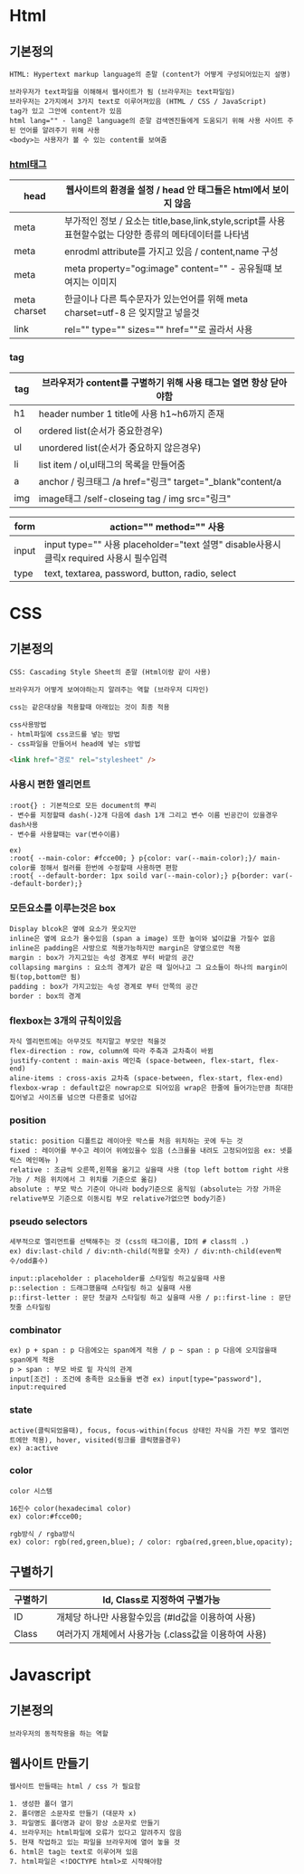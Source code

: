 # Html

## 기본정의

    HTML: Hypertext markup language의 준말 (content가 어떻게 구성되어있는지 설명)

    브라우저가 text파일을 이해해서 웹사이트가 됨 (브라우저는 text파일임)
    브라우저는 2가지에서 3가지 text로 이루어져있음 (HTML / CSS / JavaScript)
    tag가 있고 그안에 content가 있음
    html lang="" - lang은 language의 준말 검색엔진들에게 도움되기 위해 사용 사이트 주된 언어를 알려주기 위해 사용
    <body>는 사용자가 볼 수 있는 content를 보여줌

### [html태그](https://developer.mozilla.org/ko/docs/Web/HTML/Element)

| head         | 웹사이트의 환경을 설정 / head 안 태그들은 html에서 보이지 않음                                            |
| ------------ | --------------------------------------------------------------------------------------------------------- |
| meta         | 부가적인 정보 / 요소는 title,base,link,style,script를 사용 표현할수없는 다양한 종류의 메타데이터를 나타냄 |
| meta         | enrodml attribute를 가지고 있음 / content,name 구성                                                       |
| meta         | meta property="og:image" content="" - 공유될떄 보여지는 이미지                                            |
| meta charset | 한글이나 다른 특수문자가 있는언어를 위해 meta charset=utf-8 은 잊지말고 넣을것                            |
| link         | rel="" type="" sizes="" href=""로 골라서 사용                                                             |

### tag

| tag | 브라우저가 content를 구별하기 위해 사용 태그는 열면 항상 닫아야함 |
| --- | ----------------------------------------------------------------- |
| h1  | header number 1 title에 사용 h1~h6까지 존재                       |
| ol  | ordered list(순서가 중요한경우)                                   |
| ul  | unordered list(순서가 중요하지 않은경우)                          |
| li  | list item / ol,ul태그의 목록을 만들어줌                           |
| a   | anchor / 링크태그 /a href="링크" target="\_blank"content/a        |
| img | image태그 /self-closeing tag / img src="링크"                     |

| form  | action="" method="" 사용                                                                |
| ----- | --------------------------------------------------------------------------------------- |
| input | input type="" 사용 placeholder="text 설명" disable사용시 클릭x required 사용시 필수입력 |
| type  | text, textarea, password, button, radio, select                                         |

# CSS

## 기본정의

    CSS: Cascading Style Sheet의 준말 (Html이랑 같이 사용)

    브라우저가 어떻게 보여야하는지 알려주는 역할 (브라우저 디자인)

    css는 같은대상을 적용할때 아래있는 것이 최종 적용

    css사용방법
    - html파일에 css코드를 넣는 방법
    - css파일을 만들어서 head에 넣는 s방법

```html
<link href="경로" rel="stylesheet" />
```

### 사용시 편한 엘리먼트

    :root{} : 기본적으로 모든 document의 뿌리
    - 변수를 지정할때 dash(-)2개 다음에 dash 1개 그리고 변수 이름 빈공간이 있을경우 dash사용
    - 변수를 사용할때는 var(변수이름)

    ex)
    :root{ --main-color: #fcce00; } p{color: var(--main-color);}/ main-color를 정해서 컬러를 한번에 수정할때 사용하면 편함
    :root{ --default-border: 1px soild var(--main-color);} p{border: var(--default-border);}

### 모든요소를 이루는것은 box

    Display blcok은 옆에 요소가 못오지만
    inline은 옆에 요소가 올수있음 (span a image) 또한 높이와 넓이값을 가질수 없음
    inline은 padding은 사방으로 적용가능하지만 margin은 양옆으로만 적용
    margin : box가 가지고있는 속성 경계로 부터 바깥의 공간
    collapsing margins : 요소의 경계가 같은 때 일어나고 그 요소들이 하나의 margin이 됨(top,bottom만 됨)
    padding : box가 가지고있는 속성 경계로 부터 안쪽의 공간
    border : box의 경계

### flexbox는 3개의 규칙이있음

    자식 엘리먼트에는 아무것도 적지말고 부모만 적을것
    flex-direction : row, column에 따라 주축과 교차축이 바뀜
    justify-content : main-axis 메인축 (space-between, flex-start, flex-end)
    aline-items : cross-axis 교차축 (space-between, flex-start, flex-end)
    flexbox-wrap : default값은 nowrap으로 되어있음 wrap은 한줄에 들어가는만큼 최대한집어넣고 사이즈를 넘으면 다른줄로 넘어감

### position

    static: position 디폴트값 레이아웃 박스를 처음 위치하는 곳에 두는 것
    fixed : 레이어를 부수고 레이어 위에있을수 있음 (스크롤을 내려도 고정되어있음 ex: 넷플릭스 메인메뉴 )
    relative : 조금씩 오른쪽,왼쪽을 옮기고 싶을때 사용 (top left bottom right 사용가능 / 처음 위치에서 그 위치를 기준으로 옮김)
    absolute : 부모 박스 기준이 아니라 body기준으로 움직임 (absolute는 가장 가까운 relative부모 기준으로 이동시킴 부모 relative가없으면 body기준)

### pseudo selectors

    세부적으로 엘리먼트를 선택해주는 것 (css의 태그이름, ID의 # class의 .)
    ex) div:last-child / div:nth-child(적용할 숫자) / div:nth-child(even짝수/odd홀수)

    input::placeholder : placeholder를 스타일링 하고싶을때 사용
    p::selection : 드래그했을때 스타일링 하고 싶을때 사용
    p::first-letter : 문단 첫글자 스타일링 하고 싶을때 사용 / p::first-line : 문단 첫줄 스타일링

### combinator

    ex) p + span : p 다음에오는 span에게 적용 / p ~ span : p 다음에 오지않을때 span에게 적용
    p > span : 부모 바로 밑 자식의 관계
    input[조건] : 조건에 충족한 요소들을 변경 ex) input[type="password"], input:required

### state

    active(클릭되었을때), focus, focus-within(focus 상태인 자식을 가진 부모 엘리먼트에만 적용), hover, visited(링크를 클릭했을경우)
    ex) a:active

### color

    color 시스템

    16진수 color(hexadecimal color)
    ex) color:#fcce00;

    rgb방식 / rgba방식
    ex) color: rgb(red,green,blue); / color: rgba(red,green,blue,opacity);

## 구별하기

| 구별하기 | Id, Class로 지정하여 구별가능                         |
| -------- | ----------------------------------------------------- |
| ID       | 개체당 하나만 사용할수있음 (#Id값을 이용하여 사용)    |
| Class    | 여러가지 개체에서 사용가능 (.class값을 이용하여 사용) |

# Javascript

## 기본정의

    브라우저의 동적작용을 하는 역할

## 웹사이트 만들기

    웹사이트 만들때는 html / css 가 필요함

    1. 생성한 폴더 열기
    2. 폴더명은 소문자로 만들기 (대문자 x)
    3. 파일명도 폴더명과 같이 항상 소문자로 만들기
    4. 브라우저는 html파일에 오류가 있다고 알려주지 않음
    5. 현재 작업하고 있는 파일을 브라우저에 열어 놓을 것
    6. html은 tag는 text로 이루어져 있음
    7. html파일은 <!DOCTYPE html>로 시작해야함

```

```
